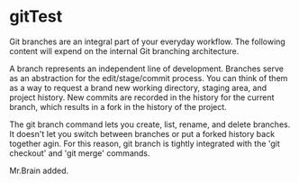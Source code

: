 # gitTest
Git branches are an integral part of your everyday workflow.
The following content will expend on the internal Git branching architecture.

A branch represents an independent line of development.
Branches serve as an abstraction for the edit/stage/commit process.
You can think of them as a way to request a brand new working directory, staging area,
and project history.
New commits are recorded in the history for the current branch,
which results in a fork in the history of the project.

The git branch command lets you create, list, rename, and delete branches.
It doesn't let you switch between branches or put a forked history back together agin.
For this reason, git branch is tightly integrated with the 'git checkout' and 'git merge' commands.

Mr.Brain added.
